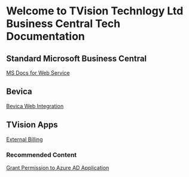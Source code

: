 # Welcome to TVision Technlogy Ltd Business Central Tech Documentation 

## Standard Microsoft Business Central 

[MS Docs for Web Service](BC/BCWebServices.md)

## Bevica

[Bevica Web Integration](Bevica/Bevicaweb.md)

## TVision Apps

[External Billing](TVisionTech/ExternalBilling.md)

### Recommended Content

[Grant Permission to Azure AD Application](TVisionTech/AzureADAppRegistration.md)
